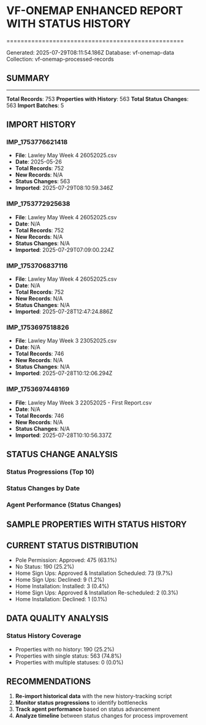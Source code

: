# VF-ONEMAP ENHANCED REPORT WITH STATUS HISTORY
==================================================

Generated: 2025-07-29T08:11:54.186Z
Database: vf-onemap-data
Collection: vf-onemap-processed-records

## SUMMARY
--------------------
**Total Records**: 753
**Properties with History**: 563
**Total Status Changes**: 563
**Import Batches**: 5

## IMPORT HISTORY

### IMP_1753776621418
- **File**: Lawley May Week 4 26052025.csv
- **Date**: 2025-05-26
- **Total Records**: 752
- **New Records**: N/A
- **Status Changes**: 563
- **Imported**: 2025-07-29T08:10:59.346Z

### IMP_1753772925638
- **File**: Lawley May Week 4 26052025.csv
- **Date**: N/A
- **Total Records**: 752
- **New Records**: N/A
- **Status Changes**: N/A
- **Imported**: 2025-07-29T07:09:00.224Z

### IMP_1753706837116
- **File**: Lawley May Week 4 26052025.csv
- **Date**: N/A
- **Total Records**: 752
- **New Records**: N/A
- **Status Changes**: N/A
- **Imported**: 2025-07-28T12:47:24.886Z

### IMP_1753697518826
- **File**: Lawley May Week 3 23052025.csv
- **Date**: N/A
- **Total Records**: 746
- **New Records**: N/A
- **Status Changes**: N/A
- **Imported**: 2025-07-28T10:12:06.294Z

### IMP_1753697448169
- **File**: Lawley May Week 3 22052025 - First Report.csv
- **Date**: N/A
- **Total Records**: 746
- **New Records**: N/A
- **Status Changes**: N/A
- **Imported**: 2025-07-28T10:10:56.337Z

## STATUS CHANGE ANALYSIS

### Status Progressions (Top 10)

### Status Changes by Date

### Agent Performance (Status Changes)

## SAMPLE PROPERTIES WITH STATUS HISTORY

## CURRENT STATUS DISTRIBUTION

- Pole Permission: Approved: 475 (63.1%)
- No Status: 190 (25.2%)
- Home Sign Ups: Approved & Installation Scheduled: 73 (9.7%)
- Home Sign Ups: Declined: 9 (1.2%)
- Home Installation: Installed: 3 (0.4%)
- Home Sign Ups: Approved & Installation Re-scheduled: 2 (0.3%)
- Home Installation: Declined: 1 (0.1%)

## DATA QUALITY ANALYSIS

### Status History Coverage
- Properties with no history: 190 (25.2%)
- Properties with single status: 563 (74.8%)
- Properties with multiple statuses: 0 (0.0%)

## RECOMMENDATIONS

1. **Re-import historical data** with the new history-tracking script
2. **Monitor status progressions** to identify bottlenecks
3. **Track agent performance** based on status advancement
4. **Analyze timeline** between status changes for process improvement

